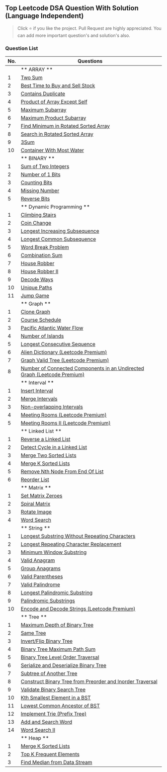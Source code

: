 ## Top Leetcode DSA Question With Solution (Language Independent)

> Click :star: if you like the project. Pull Request are highly appreciated.
> You can add more important question's and solution's also. 

### Question List

| No. | Questions |
| --- | --------- |
|   | ** ARRAY ** |
|1  |   [Two Sum](https://github.com/rahulpandey70/LeetCode-Questions/blob/master/Array/TwoSum.py) |
|2  |   [Best Time to Buy and Sell Stock]() |
|3  |   [Contains Duplicate]()  |
|4  |   [Product of Array Except Self]() |
|5  |   [Maximum Subarray]() |
|6  |   [Maximum Product Subarray]() |
|7  |   [Find Minimum in Rotated Sorted Array]() |
|8  |   [Search in Rotated Sorted Array]() |
|9  |   [3Sum]() |
|10 |   [Container With Most Water]() |
|   | ** BINARY ** |
|1  |   [Sum of Two Integers]() |
|2  |   [Number of 1 Bits]() |
|3  |   [Counting Bits]() |
|4  |   [Missing Number]() |
|5  |   [Reverse Bits]() |
|   | ** Dynamic Programming ** |
|1  |   [Climbing Stairs]()    |
|2  |   [Coin Change]()    |
|3  |   [Longest Increasing Subsequence]()    |
|4  |   [Longest Common Subsequence]()    |
|5  |   [Word Break Problem]()    |
|6  |   [Combination Sum]()    |
|7  |   [House Robber]()    |
|8  |   [House Robber II]()    |
|9  |   [Decode Ways]()    |
|10 |   [Unique Paths]()    |
|11 |   [Jump Game]()    |
|   |   ** Graph ** |
|1  |   [Clone Graph]()    |
|2  |   [Course Schedule]()    |
|3  |   [Pacific Atlantic Water Flow]()    |
|4  |   [Number of Islands]()    |
|5  |   [Longest Consecutive Sequence]()    |
|6  |   [Alien Dictionary (Leetcode Premium)]()    |
|7  |   [Graph Valid Tree (Leetcode Premium)]()    |
|8  |   [Number of Connected Components in an Undirected Graph (Leetcode Premium)]()    |
|   |   ** Interval **  |
|1  |   [Insert Interval]()    |
|2  |   [Merge Intervals]()    |
|3  |   [Non-overlapping Intervals]()    |
|4  |   [Meeting Rooms (Leetcode Premium)]()    |
|5  |   [Meeting Rooms II (Leetcode Premium)]()    |
|   |   ** Linked List ** |
|1  |   [Reverse a Linked List]()    |
|2  |   [Detect Cycle in a Linked List]()    |
|3  |   [Merge Two Sorted Lists]()    |
|4  |   [Merge K Sorted Lists]()    |
|5  |   [Remove Nth Node From End Of List]()    |
|6  |   [Reorder List]()    |
|   |   ** Matrix ** |
|1  |   [Set Matrix Zeroes]()    |
|2  |   [Spiral Matrix]()    |
|3  |   [Rotate Image]()    |
|4  |   [Word Search]()    |
|   |   ** String **    |
|1  |   [Longest Substring Without Repeating Characters]()    |
|2  |   [Longest Repeating Character Replacement]()    |
|3  |   [Minimum Window Substring]()    |
|4  |   [Valid Anagram]()    |
|5  |   [Group Anagrams]()    |
|6  |   [Valid Parentheses]()    |
|7  |   [Valid Palindrome]()    |
|8  |   [Longest Palindromic Substring]()    |
|9  |   [Palindromic Substrings]()    |
|10 |   [Encode and Decode Strings (Leetcode Premium)]()    |
|   |   ** Tree **  |
|1  |   [Maximum Depth of Binary Tree]()    |
|2  |   [Same Tree]()    |
|3  |   [Invert/Flip Binary Tree]()    |
|4  |   [Binary Tree Maximum Path Sum]()    |
|5  |   [Binary Tree Level Order Traversal]()    |
|6  |   [Serialize and Deserialize Binary Tree]()    |
|7  |   [Subtree of Another Tree]()    |
|8  |   [Construct Binary Tree from Preorder and Inorder Traversal]()    |
|9  |   [Validate Binary Search Tree]()    |
|10 |   [Kth Smallest Element in a BST]()    |
|11 |   [Lowest Common Ancestor of BST]()    |
|12 |   [Implement Trie (Prefix Tree)]()    |
|13 |   [Add and Search Word]()    |
|14 |   [Word Search II]()    |
|   |   ** Heap **  |
|1  |   [Merge K Sorted Lists]()    |
|2  |   [Top K Frequent Elements]()    |
|3  |   [Find Median from Data Stream]()    |